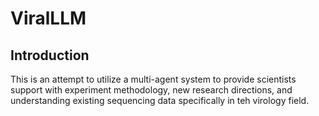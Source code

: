 # ViralLLM

## Introduction

This is an attempt to utilize a multi-agent system to provide scientists support with experiment methodology, new research directions, and understanding existing sequencing data specifically in teh virology field.